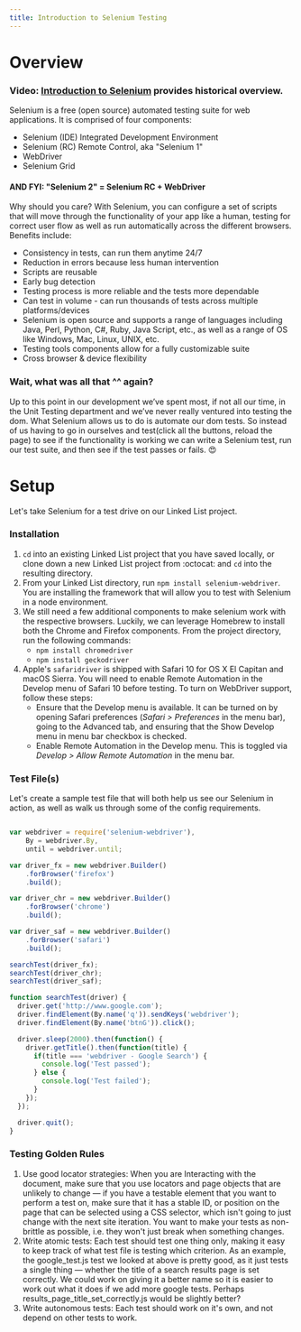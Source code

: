 ```yaml
---
title: Introduction to Selenium Testing 
---
```


# Overview

### Video: [Introduction to Selenium](https://www.youtube.com/watch?v=BL4-_tVx2rE) provides historical overview.

Selenium is a free (open source) automated testing suite for web applications. It is comprised of four components:

* Selenium (IDE) Integrated Development Environment  
* Selenium (RC) Remote Control, aka "Selenium 1"
* WebDriver
* Selenium Grid

#### AND FYI: "Selenium 2" = Selenium RC + WebDriver

Why should you care? With Selenium, you can configure a set of scripts that will move through the functionality of your app like a human, testing for correct user flow as well as run automatically across the different browsers. Benefits include:

* Consistency in tests, can run them anytime 24/7
* Reduction in errors because less human intervention
* Scripts are reusable
* Early bug detection
* Testing process is more reliable and the tests more dependable
* Can test in volume - can run thousands of tests across multiple platforms/devices
* Selenium is open source and supports a range of languages including
  Java, Perl, Python, C#, Ruby, Java Script, etc., as well as a range of
  OS like Windows, Mac, Linux, UNIX, etc.
* Testing tools components allow for a fully customizable suite 
* Cross browser & device flexibility

### Wait, what was all that ^^ again?
Up to this point in our development we’ve spent most, if not all our time, in the Unit Testing department and we’ve never really ventured into testing the dom. What Selenium allows us to do is automate our dom tests. So instead of us having to go in ourselves and test(click all the buttons, reload the page) to see if the functionality is working we can write a Selenium test, run our test suite, and then see if the test passes or fails. :heart_eyes:

# Setup 
Let's take Selenium for a test drive on our Linked List project. 

### Installation
1. `cd` into an existing Linked List project that you have saved locally, or clone down a new Linked List project from :octocat: and `cd` into the resulting directory.
2. From your Linked List directory, run `npm install selenium-webdriver`. You are installing the framework that will allow you to test with Selenium in a node environment.
3. We still need a few additional components to make selenium work with the respective browsers. Luckily, we can leverage Homebrew to install both the Chrome and Firefox components. From the project directory, run the following commands:
   - `npm install chromedriver`
   - `npm install geckodriver`
4. Apple's `safaridriver` is shipped with Safari 10 for OS X El Capitan and macOS Sierra. You will need to enable Remote Automation in the Develop menu of Safari 10 before testing. To turn on WebDriver support, follow these steps:
   - Ensure that the Develop menu is available. It can be turned on by opening Safari preferences (_Safari > Preferences_ in the menu bar), going to the Advanced tab, and ensuring that the Show Develop menu in menu bar checkbox is checked.
   - Enable Remote Automation in the Develop menu. This is toggled via _Develop > Allow Remote Automation_ in the menu bar.

### Test File(s)
Let's create a sample test file that will both help us see our Selenium in action, as well as walk us through some of the config requirements.

```javascript

var webdriver = require('selenium-webdriver'),
    By = webdriver.By,
    until = webdriver.until;

var driver_fx = new webdriver.Builder()
    .forBrowser('firefox')
    .build();

var driver_chr = new webdriver.Builder()
    .forBrowser('chrome')
    .build();

var driver_saf = new webdriver.Builder()
    .forBrowser('safari')
    .build();

searchTest(driver_fx);
searchTest(driver_chr);
searchTest(driver_saf);

function searchTest(driver) {
  driver.get('http://www.google.com');
  driver.findElement(By.name('q')).sendKeys('webdriver');
  driver.findElement(By.name('btnG')).click();

  driver.sleep(2000).then(function() {
    driver.getTitle().then(function(title) {
      if(title === 'webdriver - Google Search') {
        console.log('Test passed');
      } else {
        console.log('Test failed');
      }
    });
  });

  driver.quit();
}
```

### Testing Golden Rules

1. Use good locator strategies: When you are Interacting with the document, make sure that you use locators and page objects that are unlikely to change — if you have a testable element that you want to perform a test on, make sure that it has a stable ID, or position on the page that can be selected using a CSS selector, which isn't going to just change with the next site iteration. You want to make your tests as non-brittle as possible, i.e. they won't just break when something changes.
2. Write atomic tests: Each test should test one thing only, making it easy to keep track of what test file is testing which criterion. As an example, the google_test.js test we looked at above is pretty good, as it just tests a single thing — whether the title of a search results page is set correctly. We could work on giving it a better name so it is easier to work out what it does if we add more google tests. Perhaps results_page_title_set_correctly.js would be slightly better?
3. Write autonomous tests: Each test should work on it's own, and not depend on other tests to work.

